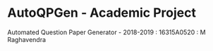 # AutoQPGen - Academic Project
Automated Question Paper Generator - 2018-2019 : 16315A0520 : M Raghavendra
